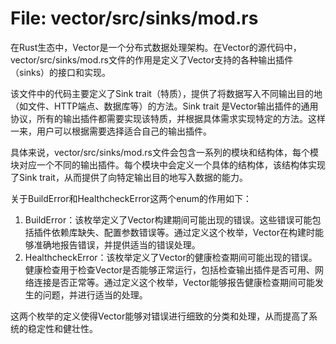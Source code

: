 # File: vector/src/sinks/mod.rs

在Rust生态中，Vector是一个分布式数据处理架构。在Vector的源代码中，vector/src/sinks/mod.rs文件的作用是定义了Vector支持的各种输出插件（sinks）的接口和实现。

该文件中的代码主要定义了Sink trait（特质），提供了将数据写入不同输出目的地（如文件、HTTP端点、数据库等）的方法。Sink trait 是Vector输出插件的通用协议，所有的输出插件都需要实现该特质，并根据具体需求实现特定的方法。这样一来，用户可以根据需要选择适合自己的输出插件。

具体来说，vector/src/sinks/mod.rs文件会包含一系列的模块和结构体，每个模块对应一个不同的输出插件。每个模块中会定义一个具体的结构体，该结构体实现了Sink trait，从而提供了向特定输出目的地写入数据的能力。

关于BuildError和HealthcheckError这两个enum的作用如下：
1. BuildError：该枚举定义了Vector构建期间可能出现的错误。这些错误可能包括插件依赖库缺失、配置参数错误等。通过定义这个枚举，Vector在构建时能够准确地报告错误，并提供适当的错误处理。
2. HealthcheckError：该枚举定义了Vector的健康检查期间可能出现的错误。健康检查用于检查Vector是否能够正常运行，包括检查输出插件是否可用、网络连接是否正常等。通过定义这个枚举，Vector能够报告健康检查期间可能发生的问题，并进行适当的处理。

这两个枚举的定义使得Vector能够对错误进行细致的分类和处理，从而提高了系统的稳定性和健壮性。

